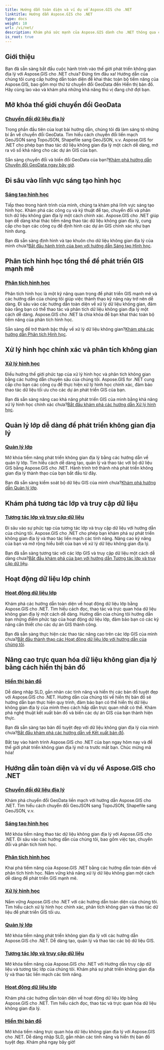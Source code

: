 ```yaml
---
title: Hướng dẫn toàn diện và ví dụ về Aspose.GIS cho .NET
linktitle: Hướng dẫn Aspose.GIS cho .NET
type: docs
weight: 10
url: /vi/net/
description: Khám phá sức mạnh của Aspose.GIS dành cho .NET thông qua các hướng dẫn toàn diện. Làm chủ chuyển đổi GeoData, tạo hình học, phân tích, quản lý lớp, v.v.
is_root: true
---
```


## Giới thiệu

Bạn đã sẵn sàng bắt đầu cuộc hành trình vào thế giới phát triển không gian địa lý với Aspose.GIS cho .NET chưa? Đừng tìm đâu xa! Hướng dẫn của chúng tôi cung cấp hướng dẫn toàn diện để khai thác toàn bộ tiềm năng của Aspose.GIS, bao gồm mọi thứ từ chuyển đổi GeoData đến Hiển thị bản đồ. Hãy cùng lao vào và khám phá những khả năng thú vị đang chờ đợi bạn.

## Mở khóa thế giới chuyển đổi GeoData

### [Chuyển đổi dữ liệu địa lý](./geo-data-conversion/)

Trong phần đầu tiên của loạt bài hướng dẫn, chúng tôi đã làm sáng tỏ những bí ẩn về chuyển đổi GeoData. Tìm hiểu cách chuyển đổi liền mạch GeoJSON sang TopoJSON, Shapefile sang GeoJSON, v.v. Aspose.GIS for .NET cho phép bạn thao tác dữ liệu không gian địa lý một cách dễ dàng, mở ra vô số khả năng cho các dự án GIS của bạn.

 Sẵn sàng chuyển đổi và biến đổi GeoData của bạn?[Khám phá hướng dẫn Chuyển đổi GeoData ngay bây giờ](./geo-data-conversion/).

## Đi sâu vào lĩnh vực sáng tạo hình học

### [Sáng tạo hình học](./geometry-creation/)

Tiếp theo trong hành trình của mình, chúng ta khám phá lĩnh vực sáng tạo hình học. Khám phá các công cụ và kỹ thuật để tạo, chuyển đổi và phân tích dữ liệu không gian địa lý một cách chính xác. Aspose.GIS cho .NET giúp bạn dễ dàng khai thác tiềm năng thao tác dữ liệu không gian địa lý, cung cấp cho bạn các công cụ để định hình các dự án GIS chính xác như bạn hình dung.

 Bạn đã sẵn sàng định hình và tạo khuôn cho dữ liệu không gian địa lý của mình chưa?[Bắt đầu hành trình của bạn với hướng dẫn Sáng tạo Hình học](./geometry-creation/).

## Phân tích hình học tổng thể để phát triển GIS mạnh mẽ

### [Phân tích hình học](./geometry-analysis/)

Phân tích hình học là một kỹ năng quan trọng để phát triển GIS mạnh mẽ và các hướng dẫn của chúng tôi giúp việc thành thạo kỹ năng này trở nên dễ dàng. Đi sâu vào các hướng dẫn toàn diện về xử lý dữ liệu không gian, đảm bảo rằng bạn có thể thao tác và phân tích dữ liệu không gian địa lý một cách dễ dàng. Aspose.GIS cho .NET là chìa khóa để bạn khai thác toàn bộ tiềm năng của phân tích hình học.

 Sẵn sàng để trở thành bậc thầy về xử lý dữ liệu không gian?[Khám phá các hướng dẫn Phân tích Hình học](./geometry-analysis/).

## Xử lý hình học chính xác và phân tích không gian

### [Xử lý hình học](./geometry-processing/)

Điều hướng thế giới phức tạp của xử lý hình học và phân tích không gian bằng các hướng dẫn chuyên sâu của chúng tôi. Aspose.GIS for .NET cung cấp cho bạn các công cụ để thực hiện xử lý hình học chính xác, đảm bảo thao tác dữ liệu tối ưu cho các dự án phát triển GIS của bạn.

 Bạn đã sẵn sàng nâng cao khả năng phát triển GIS của mình bằng khả năng xử lý hình học chính xác chưa?[Bắt đầu khám phá các hướng dẫn Xử lý hình học](./geometry-processing/).

## Quản lý lớp dễ dàng để phát triển không gian địa lý

### [Quản lý lớp](./layer-management/)

Mở khóa tiềm năng phát triển không gian địa lý bằng các hướng dẫn về quản lý lớp. Tìm hiểu cách dễ dàng tạo, quản lý và thao tác với bộ dữ liệu GIS bằng Aspose.GIS cho .NET. Hành trình trở thành nhà phát triển không gian địa lý thành thạo của bạn bắt đầu từ đây.

 Bạn đã sẵn sàng kiểm soát bộ dữ liệu GIS của mình chưa?[Khám phá hướng dẫn Quản lý lớp](./layer-management/).

## Khám phá tương tác lớp và truy cập dữ liệu

### [Tương tác lớp và truy cập dữ liệu](./layer-interaction-and-data-access/)

Đi sâu vào sự phức tạp của tương tác lớp và truy cập dữ liệu với hướng dẫn của chúng tôi. Aspose.GIS cho .NET cho phép bạn khám phá sự phát triển không gian địa lý và thao tác liền mạch các tính năng. Nâng cao kỹ năng của bạn và mở rộng hiểu biết của bạn về xử lý dữ liệu không gian địa lý.

 Bạn đã sẵn sàng tương tác với các lớp GIS và truy cập dữ liệu một cách dễ dàng chưa?[Bắt đầu khám phá của bạn với hướng dẫn Tương tác lớp và truy cập dữ liệu](./layer-interaction-and-data-access/).

## Hoạt động dữ liệu lớp chính

### [Hoạt động dữ liệu lớp](./layer-data-operations/)

Khám phá các hướng dẫn toàn diện về hoạt động dữ liệu lớp bằng Aspose.GIS cho .NET. Tìm hiểu cách đọc, thao tác và trực quan hóa dữ liệu không gian địa lý một cách dễ dàng. Hướng dẫn của chúng tôi hướng dẫn bạn những điểm phức tạp của hoạt động dữ liệu lớp, đảm bảo bạn có các kỹ năng cần thiết cho các dự án GIS thành công.

 Bạn đã sẵn sàng thực hiện các thao tác nâng cao trên các lớp GIS của mình chưa?[Bắt đầu thành thạo các Hoạt động dữ liệu lớp với hướng dẫn của chúng tôi](./layer-data-operations/).

## Nâng cao trực quan hóa dữ liệu không gian địa lý bằng cách hiển thị bản đồ

### [Hiển thị bản đồ](./map-rendering/)

Dễ dàng nhập SLD, gắn nhãn các tính năng và hiển thị các bản đồ tuyệt đẹp với Aspose.GIS cho .NET. Hướng dẫn của chúng tôi về hiển thị bản đồ sẽ hướng dẫn bạn thực hiện quy trình, đảm bảo bạn có thể hiển thị dữ liệu không gian địa lý của mình theo cách hấp dẫn trực quan nhất có thể. Khám phá nghệ thuật kết xuất bản đồ và biến các dự án GIS của bạn thành hiện thực.

 Bạn đã sẵn sàng tạo bản đồ tuyệt đẹp với dữ liệu không gian địa lý của mình chưa?[Bắt đầu khám phá các hướng dẫn về Kết xuất bản đồ](./map-rendering/).

Bắt tay vào hành trình Aspose.GIS cho .NET của bạn ngay hôm nay và để thế giới phát triển không gian địa lý mở ra trước mắt bạn. Chúc mừng mã hóa!
## Hướng dẫn toàn diện và ví dụ về Aspose.GIS cho .NET 
### [Chuyển đổi dữ liệu địa lý](./geo-data-conversion/)
Khám phá chuyển đổi GeoData liền mạch với hướng dẫn Aspose.GIS cho .NET. Tìm hiểu cách chuyển đổi GeoJSON sang TopoJSON, Shapefile sang GeoJSON, v.v.
### [Sáng tạo hình học](./geometry-creation/)
Mở khóa tiềm năng thao tác dữ liệu không gian địa lý với Aspose.GIS cho .NET. Đi sâu vào các hướng dẫn của chúng tôi, bao gồm việc tạo, chuyển đổi và phân tích hình học.
### [Phân tích hình học](./geometry-analysis/)
Khai phá tiềm năng của Aspose.GIS .NET bằng các hướng dẫn toàn diện về phân tích hình học. Nắm vững khả năng xử lý dữ liệu không gian một cách dễ dàng để phát triển GIS mạnh mẽ.
### [Xử lý hình học](./geometry-processing/)
Nắm vững Aspose.GIS cho .NET với các hướng dẫn toàn diện của chúng tôi. Tìm hiểu cách xử lý hình học chính xác, phân tích không gian và thao tác dữ liệu để phát triển GIS tối ưu.
### [Quản lý lớp](./layer-management/)
Mở khóa tiềm năng phát triển không gian địa lý với các hướng dẫn Aspose.GIS cho .NET. Dễ dàng tạo, quản lý và thao tác các bộ dữ liệu GIS. 
### [Tương tác lớp và truy cập dữ liệu](./layer-interaction-and-data-access/)
Mở khóa tiềm năng của Aspose.GIS cho .NET với Hướng dẫn truy cập dữ liệu và tương tác lớp của chúng tôi. Khám phá sự phát triển không gian địa lý và thao tác liền mạch các tính năng.
### [Hoạt động dữ liệu lớp](./layer-data-operations/)
Khám phá các hướng dẫn toàn diện về hoạt động dữ liệu lớp bằng Aspose.GIS cho .NET. Tìm hiểu cách đọc, thao tác và trực quan hóa dữ liệu không gian địa lý.
### [Hiển thị bản đồ](./map-rendering/)
Mở khóa tiềm năng trực quan hóa dữ liệu không gian địa lý với Aspose.GIS cho .NET. Dễ dàng nhập SLD, gắn nhãn các tính năng và hiển thị bản đồ tuyệt đẹp. Khám phá ngay bây giờ!
